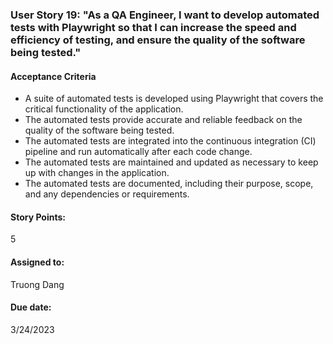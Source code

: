 ### User Story 19: "As a QA Engineer, I want to develop automated tests with Playwright so that I can increase the speed and efficiency of testing, and ensure the quality of the software being tested."

#### Acceptance Criteria
- A suite of automated tests is developed using Playwright that covers the critical functionality of the application.
- The automated tests provide accurate and reliable feedback on the quality of the software being tested.
- The automated tests are integrated into the continuous integration (CI) pipeline and run automatically after each code change.
- The automated tests are maintained and updated as necessary to keep up with changes in the application.
- The automated tests are documented, including their purpose, scope, and any dependencies or requirements.

#### Story Points: 
5

#### Assigned to: 
Truong Dang

#### Due date: 
3/24/2023
